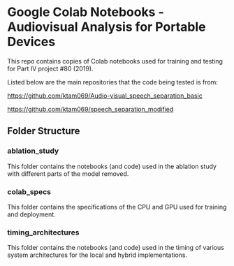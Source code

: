 # Google Colab Notebooks - Audiovisual Analysis for Portable Devices

This repo contains copies of Colab notebooks used for training and testing for Part IV project #80 (2019).

Listed below are the main repositories that the code being tested is from:

https://github.com/ktam069/Audio-visual_speech_separation_basic

https://github.com/ktam069/speech_separation_modified

## Folder Structure

### ablation_study

This folder contains the notebooks (and code) used in the ablation study with different parts of the model removed.

### colab_specs

This folder contains the specifications of the CPU and GPU used for training and deployment.

### timing_architectures

This folder contains the notebooks (and code) used in the timing of various system architectures for the local and hybrid implementations.
